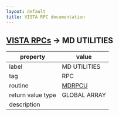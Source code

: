 ```yaml
---
layout: default
title: VISTA RPC documentation
---
```




## [VISTA RPCs](TableOfContent.md) &#8594; MD UTILITIES 

 property | value 
--- | --- 
 label | MD UTILITIES
 tag | RPC
 routine | [MDRPCU](http://code.osehra.org/dox/Routine_MDRPCU_source.html)
 return value type | GLOBAL ARRAY
 description | 